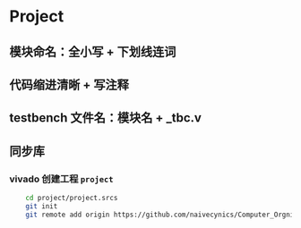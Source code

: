 # Project

## 模块命名：全小写 + 下划线连词

## 代码缩进清晰 + 写注释

## testbench 文件名：模块名 + _tbc.v

## 同步库

### vivado 创建工程 `project`

```bash
    cd project/project.srcs
    git init
    git remote add origin https://github.com/naivecynics/Computer_Orgnization_Project.git
```